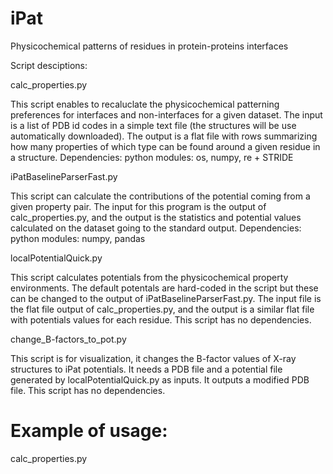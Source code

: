 # iPat
Physicochemical patterns of residues in protein-proteins interfaces


Script desciptions:

calc_properties.py

This script enables to recaluclate the physicochemical patterning preferences for interfaces and non-interfaces for a given dataset. The input is a list of PDB id codes in a simple text file (the structures will be use automatically downloaded). The output is a flat file with rows summarizing how many properties of which type can be found around a given residue in a structure.
Dependencies: python modules: os, numpy, re + STRIDE


iPatBaselineParserFast.py

This script can calculate the contributions of the potential coming from a given property pair. The input for this program is the output of calc_properties.py, and the output is the statistics and potential values calculated on the dataset going to the standard output.
Dependencies: python modules: numpy, pandas


localPotentialQuick.py

This script calculates potentials from the physicochemical property environments. The default potentals are hard-coded in the script but these can be changed to the output of iPatBaselineParserFast.py. The input file is the flat file output of calc_properties.py, and the output is a similar flat file with potentials values for each residue.
This script has no dependencies.


change_B-factors_to_pot.py

This script is for visualization, it changes the B-factor values of X-ray structures to iPat potentials. It needs a PDB file and a potential file generated by localPotentialQuick.py as inputs. It outputs a modified PDB file.
This script has no dependencies.


# Example of usage:

calc_properties.py
